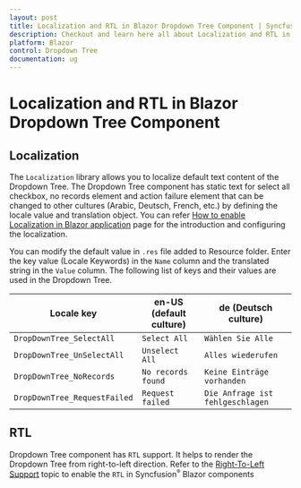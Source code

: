 ```yaml
---
layout: post
title: Localization and RTL in Blazor Dropdown Tree Component | Syncfusion
description: Checkout and learn here all about Localization and RTL in Syncfusion Blazor Dropdown Tree component and more.
platform: Blazor
control: Dropdown Tree
documentation: ug
---
```



# Localization and RTL in Blazor Dropdown Tree Component

## Localization

The `Localization` library allows you to localize default text content of the Dropdown Tree. The Dropdown Tree component has static text for select all checkbox, no records element and action failure element that can be changed to other cultures (Arabic, Deutsch, French, etc.) by defining the locale value and translation object. You can refer [How to enable Localization in Blazor application](https://blazor.syncfusion.com/documentation/common/localization/#how-to-enable-localization-in-blazor-application) page for the introduction and configuring the localization.

You can modify the default value in `.res` file added to Resource folder. Enter the key value (Locale Keywords) in the `Name` column and the translated string in the `Value` column. The following list of keys and their values are used in the Dropdown Tree.

| **Locale key** | **en-US (default culture)** | **de (Deutsch culture)** |
| ------------ | ----------------------- | --------------------|
| `DropDownTree_SelectAll`  | `Select All` | `Wählen Sie Alle` |
| `DropDownTree_UnSelectAll`  | `Unselect All` | `Alles wiederufen` |
| `DropDownTree_NoRecords` | `No records found` | `Keine Einträge vorhanden` |
| `DropDownTree_RequestFailed` | `Request failed` | `Die Anfrage ist fehlgeschlagen` |

## RTL

Dropdown Tree component has `RTL` support. It helps to render the Dropdown Tree from right-to-left direction. Refer to the [Right-To-Left Support](https://blazor.syncfusion.com/documentation/common/right-to-left) topic to enable the `RTL` in Syncfusion<sup style="font-size:70%">&reg;</sup> Blazor components
